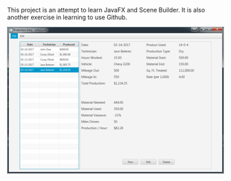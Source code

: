 This project is an attempt to learn JavaFX and Scene Builder.  It is also another exercise in learning to use Github.

![TestImage](https://github.com/drewbaumgartner/ProductionEntry/blob/master/Screenshots/mainScreen.png)
